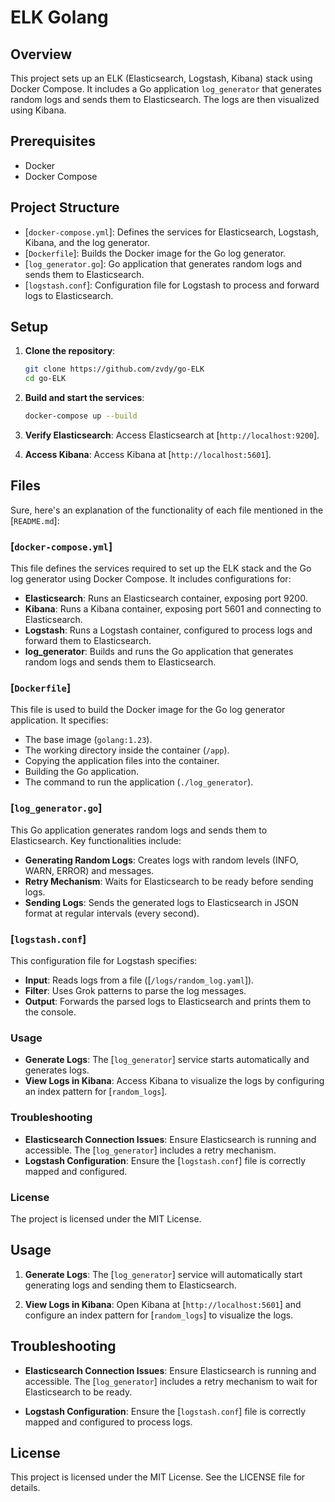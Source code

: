 # ELK Golang 

## Overview

This project sets up an ELK (Elasticsearch, Logstash, Kibana) stack using Docker Compose. It includes a Go application `log_generator` that generates random logs and sends them to Elasticsearch. The logs are then visualized using Kibana.

## Prerequisites

- Docker
- Docker Compose

## Project Structure

- [`docker-compose.yml`]: Defines the services for Elasticsearch, Logstash, Kibana, and the log generator.
- [`Dockerfile`]: Builds the Docker image for the Go log generator.
- [`log_generator.go`]: Go application that generates random logs and sends them to Elasticsearch.
- [`logstash.conf`]: Configuration file for Logstash to process and forward logs to Elasticsearch.

## Setup

1. **Clone the repository**:
    ```sh
    git clone https://github.com/zvdy/go-ELK
    cd go-ELK
    ```

2. **Build and start the services**:
    ```sh
    docker-compose up --build
    ```

3. **Verify Elasticsearch**:
    Access Elasticsearch at [`http://localhost:9200`].

4. **Access Kibana**:
    Access Kibana at [`http://localhost:5601`].

## Files

Sure, here's an explanation of the functionality of each file mentioned in the [`README.md`]:

### [`docker-compose.yml`]
This file defines the services required to set up the ELK stack and the Go log generator using Docker Compose. It includes configurations for:

- **Elasticsearch**: Runs an Elasticsearch container, exposing port 9200.
- **Kibana**: Runs a Kibana container, exposing port 5601 and connecting to Elasticsearch.
- **Logstash**: Runs a Logstash container, configured to process logs and forward them to Elasticsearch.
- **log_generator**: Builds and runs the Go application that generates random logs and sends them to Elasticsearch.

### [`Dockerfile`]
This file is used to build the Docker image for the Go log generator application. It specifies:

- The base image (`golang:1.23`).
- The working directory inside the container (`/app`).
- Copying the application files into the container.
- Building the Go application.
- The command to run the application (`./log_generator`).

### [`log_generator.go`]
This Go application generates random logs and sends them to Elasticsearch. Key functionalities include:

- **Generating Random Logs**: Creates logs with random levels (INFO, WARN, ERROR) and messages.
- **Retry Mechanism**: Waits for Elasticsearch to be ready before sending logs.
- **Sending Logs**: Sends the generated logs to Elasticsearch in JSON format at regular intervals (every second).

### [`logstash.conf`]
This configuration file for Logstash specifies:

- **Input**: Reads logs from a file ([`/logs/random_log.yaml`]).
- **Filter**: Uses Grok patterns to parse the log messages.
- **Output**: Forwards the parsed logs to Elasticsearch and prints them to the console.

### Usage
- **Generate Logs**: The [`log_generator`] service starts automatically and generates logs.
- **View Logs in Kibana**: Access Kibana to visualize the logs by configuring an index pattern for [`random_logs`].

### Troubleshooting
- **Elasticsearch Connection Issues**: Ensure Elasticsearch is running and accessible. The [`log_generator`] includes a retry mechanism.
- **Logstash Configuration**: Ensure the [`logstash.conf`] file is correctly mapped and configured.

### License
The project is licensed under the MIT License.

## Usage

1. **Generate Logs**:
    The [`log_generator`] service will automatically start generating logs and sending them to Elasticsearch.

2. **View Logs in Kibana**:
    Open Kibana at [`http://localhost:5601`] and configure an index pattern for [`random_logs`] to visualize the logs.

## Troubleshooting

- **Elasticsearch Connection Issues**:
    Ensure Elasticsearch is running and accessible. The [`log_generator`] includes a retry mechanism to wait for Elasticsearch to be ready.

- **Logstash Configuration**:
    Ensure the [`logstash.conf`] file is correctly mapped and configured to process logs.

## License

This project is licensed under the MIT License. See the LICENSE file for details.